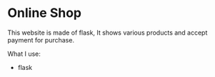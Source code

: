 # Online Shop

This website is made of flask, It shows various products and accept payment for purchase.

What I use:
- flask
